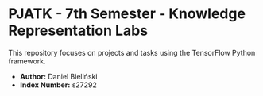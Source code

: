 # PJATK - 7th Semester - Knowledge Representation Labs

This repository focuses on projects and tasks using the TensorFlow Python framework.

* **Author:** Daniel Bieliński
* **Index Number:** s27292
